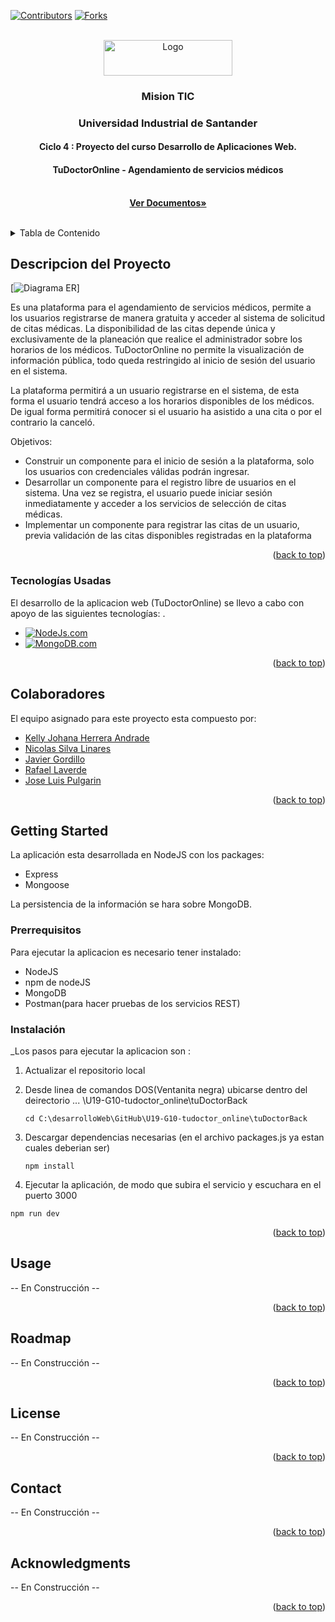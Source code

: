 <a name="readme-top"></a>

[![Contributors][contributors-shield]][contributors-url]
[![Forks][forks-shield]][forks-url]

<!-- PROJECT LOGO -->
<br />
<div align="center">
  <a href="https://github.com/joselpulgarin/consultorio">
    <img src="images/logo.png" alt="Logo" width="206" height="57">
  </a>

  <h3 align="center"> Mision TIC</h3>
  <h3 align="center"> Universidad Industrial de Santander</h3>
  <h4 align="center">Ciclo 4 : Proyecto del curso Desarrollo de Aplicaciones Web.</h4>
  <h4 align="center">TuDoctorOnline - Agendamiento de servicios médicos</h4>

  <p align="center">
    <br />
    <a href="https://github.com/joselpulgarin/consultorio"><strong>Ver Documentos»</strong></a>
    <br />
    <br />
    <!--<a href="https://github.com/joselpulgarin/consultorio">View Demo</a>
    ·
    <a href="https://github.com/joselpulgarin/U19-G10-tudoctor_online/issues">Report Bug</a>
    ·
    <a href="https://github.com/joselpulgarin/U19-G10-tudoctor_online/issues">Request Feature</a>-->
  </p>
</div>

<!-- TABLE OF CONTENTS -->
<details>
  <summary>Tabla de Contenido</summary>
  <ol>
    <li>
      <a href="#descripcion-del-proyecto">Descripcion del proyecto</a>
      <ul>
        <li><a href="#tecnologías-usadas">Tecnologías usadas</a></li>
      </ul>
    </li>
    <li><a href="#colaboradores">Colaboradores</a></li>
    <li>
      <a href="#getting-started">Getting Started</a>
      <ul>
        <li><a href="#Prerrequisitos">Prerrequisitos</a></li>
        <li><a href="#Instalación">Instalación</a></li>
      </ul>
    </li>
    <li><a href="#usage">Uso</a></li>
    <li><a href="#roadmap">Roadmap</a></li>
    <li><a href="#license">License</a></li>
    <li><a href="#contact">Contact</a></li>
    <li><a href="#acknowledgments">Acknowledgments</a></li>
  </ol>
</details>





<!-- ABOUT THE PROJECT -->
## Descripcion del Proyecto
[![Diagrama ER][diagrama-er]]

<!--
[![Product Name Screen Shot][product-screenshot]]
-->
Es una plataforma para el agendamiento de servicios médicos, permite a los usuarios registrarse de manera gratuita y acceder al sistema de solicitud de citas médicas. La disponibilidad de las citas depende única y exclusivamente de la planeación que realice el administrador sobre los horarios de los médicos. TuDoctorOnline no permite la visualización de información pública, todo queda restringido al inicio de sesión del usuario en el sistema.

La plataforma permitirá a un usuario registrarse en el sistema, de esta forma el usuario tendrá acceso a los horarios disponibles de los médicos. De igual forma permitirá conocer si el usuario ha asistido a una cita o por el contrario la canceló.

Objetivos:
* Construir un componente para el inicio de sesión a la plataforma, solo los usuarios con credenciales válidas podrán ingresar.
* Desarrollar un componente para el registro libre de usuarios en el sistema. Una vez se registra, el usuario puede iniciar sesión inmediatamente y acceder a los servicios de selección de citas médicas. 
* Implementar un componente para registrar las citas de un usuario, previa validación de las citas disponibles registradas en la plataforma


<p align="right">(<a href="#readme-top">back to top</a>)</p>



### Tecnologías Usadas

El desarrollo de la aplicacion web (TuDoctorOnline) se llevo a cabo con apoyo de las siguientes tecnologías: .

* [![NodeJs.com][Node.com]][Node-url]
* [![MongoDB.com][Mongo.com]][Mongo-url]
<!--* [![Spring.io][Spring.io]][Spring-url]
* [![Bootstrap.com][Bootstrap.com]][Bootstrap-url]
* [![JQuery.com][JQuery.com]][JQuery-url]
* [![Thymeleaf.org][Thymeleaf.org]][Thymeleaf-url]-->

<p align="right">(<a href="#readme-top">back to top</a>)</p>

<!-- CONTRIBUTING -->
## Colaboradores
El equipo asignado para este proyecto esta compuesto por:

* [Kelly Johana Herrera Andrade](https://github.com/kly-herrera)
* [Nicolas Silva Linares](https://github.com/nsilvali)
* [Javier Gordillo](https://github.com/JavierGordillo)
* [Rafael Laverde](https://github.com/Rafaellaverde)
* [Jose Luis Pulgarin](https://github.com/joselpulgarin)


<p align="right">(<a href="#readme-top">back to top</a>)</p>


<!-- GETTING STARTED -->
## Getting Started
La aplicación esta desarrollada en NodeJS con los packages:
* Express
* Mongoose

La persistencia de la información se hara sobre MongoDB.


### Prerrequisitos
Para ejecutar la aplicacion es necesario tener instalado:
* NodeJS
* npm de nodeJS
* MongoDB
* Postman(para hacer pruebas de los servicios REST)

### Instalación
_Los pasos para ejecutar la aplicacion son :

1. Actualizar el repositorio local
2. Desde linea de comandos DOS(Ventanita negra) ubicarse dentro del deirectorio ... \U19-G10-tudoctor_online\tuDoctorBack

     ```cd C:\desarrolloWeb\GitHub\U19-G10-tudoctor_online\tuDoctorBack ```

3. Descargar dependencias necesarias (en el archivo packages.js ya estan cuales deberian ser)

     ```npm install ```
 
 4. Ejecutar la aplicación, de modo que subira el servicio y escuchara en el puerto 3000

   ```npm run dev ```

<p align="right">(<a href="#readme-top">back to top</a>)</p>



<!-- USAGE EXAMPLES -->
## Usage
-- En Construcción --
<!--
Use this space to show useful examples of how a project can be used. Additional screenshots, code examples and demos work well in this space. You may also link to more resources.

_For more examples, please refer to the [Documentation](https://example.com)_
-->

<p align="right">(<a href="#readme-top">back to top</a>)</p>



<!-- ROADMAP -->
## Roadmap
-- En Construcción --
<!--
- [x] Add Changelog
- [x] Add back to top links
- [ ] Add Additional Templates w/ Examples
- [ ] Add "components" document to easily copy & paste sections of the readme
- [ ] Multi-language Support
    - [ ] Chinese
    - [ ] Spanish

See the [open issues](https://github.com/othneildrew/Best-README-Template/issues) for a full list of proposed features (and known issues).
-->

<p align="right">(<a href="#readme-top">back to top</a>)</p>






<!-- LICENSE -->
## License
-- En Construcción --
<!--
Distributed under the MIT License. See `LICENSE.txt` for more information.
-->

<p align="right">(<a href="#readme-top">back to top</a>)</p>



<!-- CONTACT -->
## Contact
-- En Construcción --
<!--
Your Name - [@your_twitter](https://twitter.com/your_username) - email@example.com

Project Link: [https://github.com/your_username/repo_name](https://github.com/your_username/repo_name)
-->

<p align="right">(<a href="#readme-top">back to top</a>)</p>



<!-- ACKNOWLEDGMENTS -->
## Acknowledgments
-- En Construcción --
<!--
Use this space to list resources you find helpful and would like to give credit to. I've included a few of my favorites to kick things off!

* [Choose an Open Source License](https://choosealicense.com)
* [GitHub Emoji Cheat Sheet](https://www.webpagefx.com/tools/emoji-cheat-sheet)
* [Malven's Flexbox Cheatsheet](https://flexbox.malven.co/)
* [Malven's Grid Cheatsheet](https://grid.malven.co/)
* [Img Shields](https://shields.io)
* [GitHub Pages](https://pages.github.com)
* [Font Awesome](https://fontawesome.com)
* [React Icons](https://react-icons.github.io/react-icons/search)
-->

<p align="right">(<a href="#readme-top">back to top</a>)</p>


<!-- MARKDOWN LINKS & IMAGES -->
[contributors-shield]: https://img.shields.io/github/contributors/joselpulgarin/consultorio.svg?style=for-the-badge
[contributors-url]: https://github.com/joselpulgarin/consultorio/graphs/contributors
[forks-shield]: https://img.shields.io/github/forks/joselpulgarin/consultorio.svg?style=for-the-badge
[forks-url]: https://github.com/joselpulgarin/consultorio/network/members
[product-screenshot]: images/screenshot.png
[diagrama-er]: images/ERDDiagram.png
[Node.com]: https://img.shields.io/badge/NodeJs-339933?style=plastic&logo=node.js&logoColor=white
[Node-url]: https://nodejs.org/en/  
[Spring.io]: https://img.shields.io/badge/Springboot-6DB33F?style=plastic&logo=springboot&logoColor=white
[Spring-url]: https://spring.io/projects/spring-boot/
[Bootstrap.com]: https://img.shields.io/badge/Bootstrap-563D7C?style=plastic&logo=bootstrap&logoColor=white
[Bootstrap-url]: https://getbootstrap.com
[JQuery.com]: https://img.shields.io/badge/jQuery-0769AD?style=plastic&logo=jquery&logoColor=white
[JQuery-url]: https://jquery.com 
[Thymeleaf.org]: https://img.shields.io/badge/Thymeleaf-6DB33F?style=plastic&logo=thymeleaf&logoColor=white
[Thymeleaf-url]: https://www.thymeleaf.org/
[Mongo.com]: https://img.shields.io/badge/MongoDB-47A248?style=plastic&logo=mongodb&logoColor=white
[Mongo-url]: https://www.mongodb.com/

